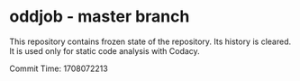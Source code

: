 # oddjob - master branch

This repository contains frozen state of the repository.
Its history is cleared. It is used only for static code
analysis with Codacy.

Commit Time: 1708072213